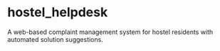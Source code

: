 # hostel_helpdesk
A web-based complaint management system for hostel residents with automated solution suggestions.
